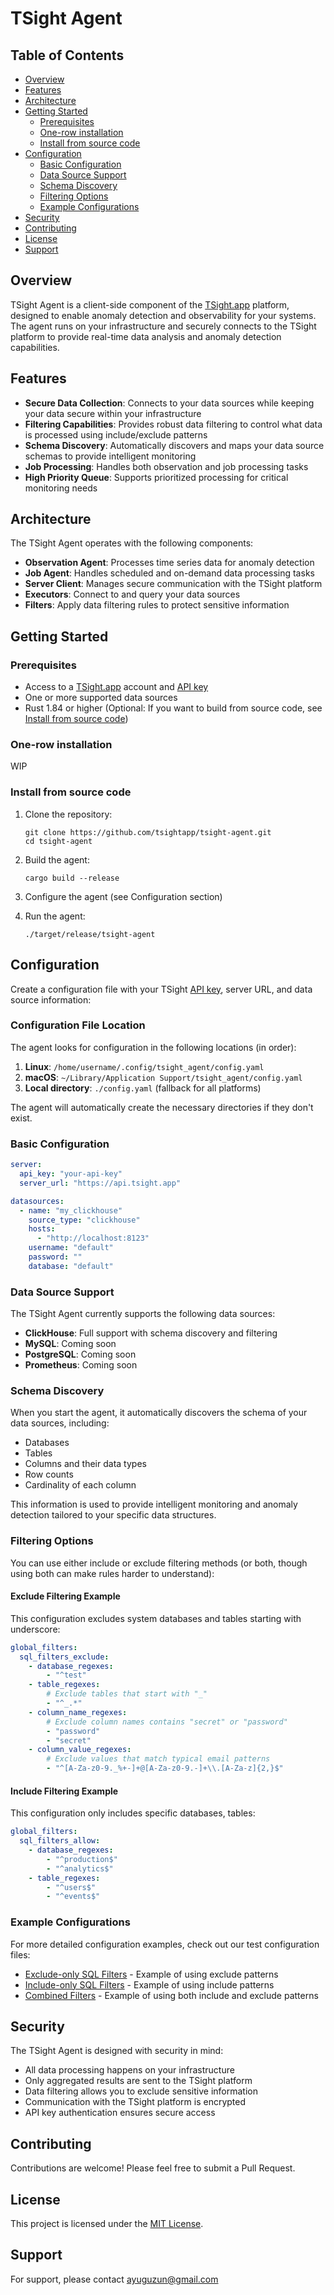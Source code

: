 # TSight Agent

## Table of Contents

- [Overview](#overview)
- [Features](#features)
- [Architecture](#architecture)
- [Getting Started](#getting-started)
  - [Prerequisites](#prerequisites)
  - [One-row installation](#one-row-installation)
  - [Install from source code](#install-from-source-code)
- [Configuration](#configuration)
  - [Basic Configuration](#basic-configuration)
  - [Data Source Support](#data-source-support)
  - [Schema Discovery](#schema-discovery)
  - [Filtering Options](#filtering-options)
  - [Example Configurations](#example-configurations)
- [Security](#security)
- [Contributing](#contributing)
- [License](#license)
- [Support](#support)

## Overview

TSight Agent is a client-side component of the [TSight.app](https://tsight.app) platform, designed to enable anomaly detection and observability for your systems. The agent runs on your infrastructure and securely connects to the TSight platform to provide real-time data analysis and anomaly detection capabilities.

## Features

- **Secure Data Collection**: Connects to your data sources while keeping your data secure within your infrastructure
- **Filtering Capabilities**: Provides robust data filtering to control what data is processed using include/exclude patterns
- **Schema Discovery**: Automatically discovers and maps your data source schemas to provide intelligent monitoring
- **Job Processing**: Handles both observation and job processing tasks
- **High Priority Queue**: Supports prioritized processing for critical monitoring needs

## Architecture

The TSight Agent operates with the following components:

- **Observation Agent**: Processes time series data for anomaly detection
- **Job Agent**: Handles scheduled and on-demand data processing tasks
- **Server Client**: Manages secure communication with the TSight platform
- **Executors**: Connect to and query your data sources
- **Filters**: Apply data filtering rules to protect sensitive information

## Getting Started

### Prerequisites

- Access to a [TSight.app](https://tsight.app) account and [API key](https://tsight.app/settings/api-keys)
- One or more supported data sources
- Rust 1.84 or higher (Optional: If you want to build from source code, see [Install from source code](#install-from-source-code))

### One-row installation

WIP

### Install from source code

1. Clone the repository:

   ```
   git clone https://github.com/tsightapp/tsight-agent.git
   cd tsight-agent
   ```

2. Build the agent:

   ```
   cargo build --release
   ```

3. Configure the agent (see Configuration section)

4. Run the agent:
   ```
   ./target/release/tsight-agent
   ```

## Configuration

Create a configuration file with your TSight [API key](https://tsight.app/settings/api-keys), server URL, and data source information:

### Configuration File Location

The agent looks for configuration in the following locations (in order):

1. **Linux**: `/home/username/.config/tsight_agent/config.yaml`
2. **macOS**: `~/Library/Application Support/tsight_agent/config.yaml`
3. **Local directory**: `./config.yaml` (fallback for all platforms)

The agent will automatically create the necessary directories if they don't exist.

### Basic Configuration

```yaml
server:
  api_key: "your-api-key"
  server_url: "https://api.tsight.app"

datasources:
  - name: "my_clickhouse"
    source_type: "clickhouse"
    hosts:
      - "http://localhost:8123"
    username: "default"
    password: ""
    database: "default"
```

### Data Source Support

The TSight Agent currently supports the following data sources:

- **ClickHouse**: Full support with schema discovery and filtering
- **MySQL**: Coming soon
- **PostgreSQL**: Coming soon
- **Prometheus**: Coming soon

### Schema Discovery

When you start the agent, it automatically discovers the schema of your data sources, including:

- Databases
- Tables
- Columns and their data types
- Row counts
- Cardinality of each column

This information is used to provide intelligent monitoring and anomaly detection tailored to your specific data structures.

### Filtering Options

You can use either include or exclude filtering methods (or both, though using both can make rules harder to understand):

#### Exclude Filtering Example

This configuration excludes system databases and tables starting with underscore:

```yaml
global_filters:
  sql_filters_exclude:
    - database_regexes:
        - "^test"
    - table_regexes:
        # Exclude tables that start with "_"
        - "^_.*"
    - column_name_regexes:
        # Exclude column names contains "secret" or "password"
        - "password"
        - "secret"
    - column_value_regexes:
        # Exclude values that match typical email patterns
        - "^[A-Za-z0-9._%+-]+@[A-Za-z0-9.-]+\\.[A-Za-z]{2,}$"
```

#### Include Filtering Example

This configuration only includes specific databases, tables:

```yaml
global_filters:
  sql_filters_allow:
    - database_regexes:
        - "^production$"
        - "^analytics$"
    - table_regexes:
        - "^users$"
        - "^events$"
```

### Example Configurations

For more detailed configuration examples, check out our test configuration files:

- [Exclude-only SQL Filters](tests/test_configs/exclude_only_sql_filters_config.yaml) - Example of using exclude patterns
- [Include-only SQL Filters](tests/test_configs/include_only_sql_filters_config.yaml) - Example of using include patterns
- [Combined Filters](tests/test_configs/combined_sql_filters_config.yaml) - Example of using both include and exclude patterns

## Security

The TSight Agent is designed with security in mind:

- All data processing happens on your infrastructure
- Only aggregated results are sent to the TSight platform
- Data filtering allows you to exclude sensitive information
- Communication with the TSight platform is encrypted
- API key authentication ensures secure access

## Contributing

Contributions are welcome! Please feel free to submit a Pull Request.

## License

This project is licensed under the [MIT License](LICENSE).

## Support

For support, please contact [ayuguzun@gmail.com](mailto:ayuguzun@gmail.com)
